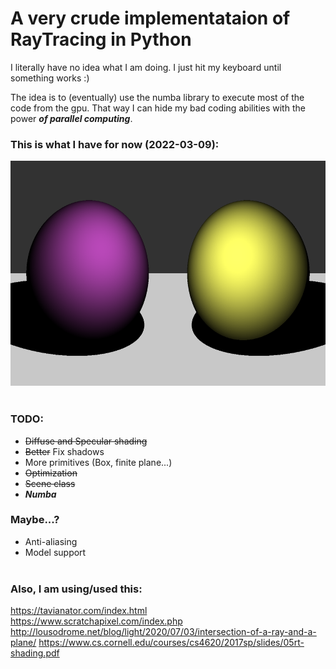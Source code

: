 # A very crude implementataion of RayTracing in Python
I literally have no idea what I am doing. I just hit my keyboard until something works :)
   
The idea is to (eventually) use the numba library to execute most of the code from the gpu. That way I can hide my bad coding abilities with the power ___of parallel computing___.
   
### This is what I have for now (2022-03-09):
<img title="Took 14.69 seconds to render" src="out/shading.png" width="640" height="360">
<br><br>

### TODO:
* ~~Diffuse and Specular shading~~
* ~~Better~~ Fix shadows
* More primitives (Box, finite plane...)
* ~~Optimization~~
* ~~Scene class~~
*  ___Numba___   

### Maybe...?
* Anti-aliasing
* Model support
<br><br>

### Also, I am using/used this:  
https://tavianator.com/index.html  
https://www.scratchapixel.com/index.php  
http://lousodrome.net/blog/light/2020/07/03/intersection-of-a-ray-and-a-plane/
https://www.cs.cornell.edu/courses/cs4620/2017sp/slides/05rt-shading.pdf
